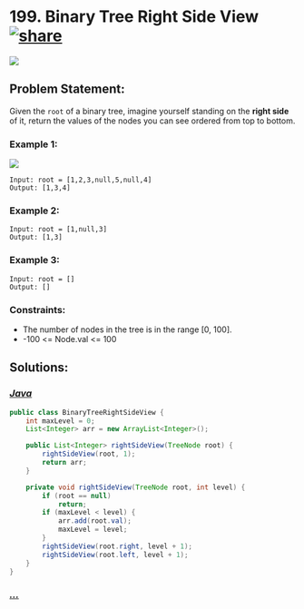 # 199. Binary Tree Right Side View [![share]](https://leetcode.com/problems/binary-tree-right-side-view/)

![][medium]

## Problem Statement:

Given the `root` of a binary tree, imagine yourself standing on the **right side** of it, return the values of the nodes you can see ordered from top to bottom.

### Example 1:

![](https://assets.leetcode.com/uploads/2021/02/14/tree.jpg)

```
Input: root = [1,2,3,null,5,null,4]
Output: [1,3,4]
```

### Example 2:

```
Input: root = [1,null,3]
Output: [1,3]
```

### Example 3:

```
Input: root = []
Output: []
```

### Constraints:

- The number of nodes in the tree is in the range [0, 100].
- -100 <= Node.val <= 100

## Solutions:

### [_Java_](#)

```java
public class BinaryTreeRightSideView {
    int maxLevel = 0;
    List<Integer> arr = new ArrayList<Integer>();

    public List<Integer> rightSideView(TreeNode root) {
        rightSideView(root, 1);
        return arr;
    }

    private void rightSideView(TreeNode root, int level) {
        if (root == null)
            return;
        if (maxLevel < level) {
            arr.add(root.val);
            maxLevel = level;
        }
        rightSideView(root.right, level + 1);
        rightSideView(root.left, level + 1);
    }
}
```

### [_..._](#)

```

```

<!----------------------------------{ link }--------------------------------->

[share]: https://img.icons8.com/external-anggara-blue-anggara-putra/20/000000/external-share-user-interface-basic-anggara-blue-anggara-putra-2.png
[medium]: https://img.shields.io/badge/Difficulty-Medium-yellow.svg
